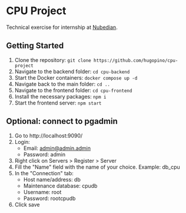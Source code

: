 # CPU Project
Technical exercise for internship at [Nubedian](https://nubedian.de/).
## Getting Started
1. Clone the repository:
`git clone https://github.com/hugopino/cpu-project`
2. Navigate to the backend folder:
`cd cpu-backend`
3. Start the Docker containers:
`docker compose up -d`
4. Navigate back to the main folder:
`cd ..`
5. Navigate to the frontend folder:
`cd cpu-frontend`
6. Install the necessary packages:
`npm i`
6. Start the frontend server:
`npm start`


## Optional: connect to pgadmin
1. Go to http://localhost:9090/
2. Login:
    * Email: admin@admin.admin
    * Password: admin
3. Right click on Servers > Register > Server
4. Fill the "Name" field with the name of your choice. Example: db_cpu
5. In the "Connection" tab:
    * Host name/address: db
    * Maintenance database: cpudb
    * Username: root
    * Password: rootcpudb
6. Click save
